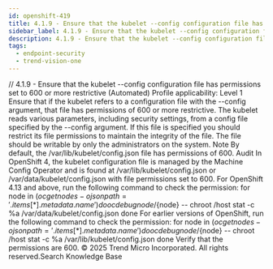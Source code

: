 ```yaml
---
id: openshift-419
title: 4.1.9 - Ensure that the kubelet --config configuration file has permissions set to 600 or more restrictive (Automated)
sidebar_label: 4.1.9 - Ensure that the kubelet --config configuration file has permissions set to 600 or more restrictive (Automated)
description: 4.1.9 - Ensure that the kubelet --config configuration file has permissions set to 600 or more restrictive (Automated)
tags:
  - endpoint-security
  - trend-vision-one
---
```


/*<![CDATA[*/ $('#title').html($('meta[name=map-description]').attr('content')); /*]]>*/ 4.1.9 - Ensure that the kubelet --config configuration file has permissions set to 600 or more restrictive (Automated) Profile applicability: Level 1 Ensure that if the kubelet refers to a configuration file with the --config argument, that file has permissions of 600 or more restrictive. The kubelet reads various parameters, including security settings, from a config file specified by the --config argument. If this file is specified you should restrict its file permissions to maintain the integrity of the file. The file should be writable by only the administrators on the system. Note By default, the /var/lib/kubelet/config.json file has permissions of 600. Audit In OpenShift 4, the kubelet configuration file is managed by the Machine Config Operator and is found at /var/lib/kubelet/config.json or /var/data/kubelet/config.json with file permissions set to 600. For OpenShift 4.13 and above, run the following command to check the permission: for node in $(oc get nodes -o jsonpath='{.items[*].metadata.name}') do oc debug node/${node} -- chroot /host stat -c %a /var/data/kubelet/config.json done For earlier versions of OpenShift, run the following command to check the permission: for node in $(oc get nodes -o jsonpath='{.items[*].metadata.name}') do oc debug node/${node} -- chroot /host stat -c %a /var/lib/kubelet/config.json done Verify that the permissions are 600. © 2025 Trend Micro Incorporated. All rights reserved.Search Knowledge Base